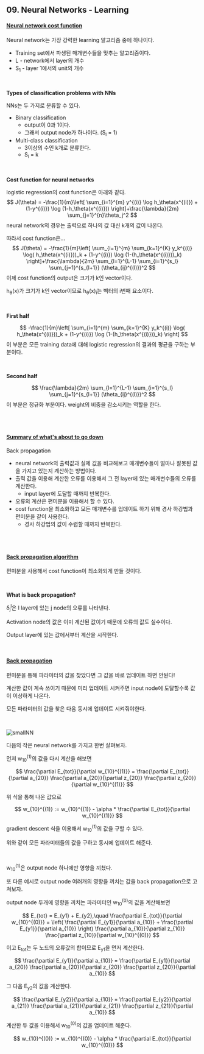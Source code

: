 ## 09. Neural Networks - Learning

#### <u>Neural network cost function</u>

Neural network는 가장 강력한 learning 알고리즘 중에 하나이다.

- Training set에서 파생된 매개변수들을 맞추는 알고리즘이다.
- L - network에서 layer의 개수
- S<sub>1</sub> - layer 1에서의 unit의 개수

<br>

<b>Types of classification problems with NNs</b>

NNs는 두 가지로 분류할 수 있다.

- Binary classification
  - output이 0과 1이다.
  - 그래서 output node가 하나이다. (S<sub>l</sub> = 1)
- Multi-class classification
  - 3이상의 수인 k개로 분류한다.
  - S<sub>l</sub> = k

<br>

<b>Cost function for neural networks</b>

logistic regression의 cost function은 아래와 같다.
$$
J(\theta) = -\frac{1}{m}\left[ \sum_{i=1}^{m} y^{(i)} \log h_\theta(x^{(i)}) + (1-y^{(i)}) \log (1-h_\theta(x^{(i)})) \right]+\frac{\lambda}{2m} \sum_{j=1}^{n}\theta_j^2
$$
neural network의 경우는 출력으로 하나의 값 대신 k개의 값이 나온다.

따라서 cost function은...
$$
J(\theta) = -\frac{1}{m}\left[ \sum_{i=1}^{m} \sum_{k=1}^{K} y_k^{(i)} \log( h_\theta(x^{(i)}))_k + (1-y^{(i)}) \log (1-(h_\theta(x^{(i)}))_k) \right]+\frac{\lambda}{2m} \sum_{l=1}^{L-1} \sum_{i=1}^{s_l} \sum_{j=1}^{s_{l+1}} (\theta_{ij}^{(l)})^2
$$
이제 cost function의 output은 크기가 k인 vector이다.

 h<sub>θ</sub>(x)가 크기가 k인 vector이므로 h<sub>θ</sub>(x)<sub>i</sub>는 벡터의 i번째 요소이다.

<br>

<b>First half</b>

$$
-\frac{1}{m}\left[ \sum_{i=1}^{m} \sum_{k=1}^{K} y_k^{(i)} \log( h_\theta(x^{(i)}))_k + (1-y^{(i)}) \log (1-(h_\theta(x^{(i)}))_k) \right]
$$
이 부분은 모든 training data에 대해 logistic regression의 결과의 평균을 구하는 부분이다.

<br>

<b>Second half</b>

$$
\frac{\lambda}{2m} \sum_{l=1}^{L-1} \sum_{i=1}^{s_l} \sum_{j=1}^{s_{l+1}} (\theta_{ij}^{(l)})^2
$$
이 부분은 정규화 부분이다. weight의 비중을 감소시키는 역할을 한다.

<br>

<br>

#### <u>Summary of what's about to go down</u>

Back propagation

- neural network의 출력값과 실제 값을 비교해보고 매개변수들이 얼마나 잘못된 값을 가지고 있는지 계산하는 방법이다.
- 출력 값을 이용해 계산한 오류를 이용해서 그 전 layer에 있는 매개변수들의 오류를 계산한다.
  - input layer에 도달할 때까지 반복한다.
- 오류의 계산은 편미분을 이용해서 할 수 있다.
- cost function을 최소화하고 모든 매개변수를 업데이트 하기 위해 경사 하강법과 편미분을 같이 사용한다.
  - 경사 하강법의 값이 수렴할 때까지 반복한다.

<br>

<br>

#### <u>Back propagation algorithm</u>

편미분을 사용해서 cost function이 최소화되게 만들 것이다.

<br>

<b>What is back propagation?</b>

δ<sub>j</sub><sup>l</sup>은 l layer에 있는 j node의 오류를 나타낸다.

Activation node의 값은 이미 계산된 값이기 때문에 오류의 값도 실수이다.

Output layer에 있는 값에서부터 계산을 시작한다.

<br>

#### <u>Back propagation</u>

편미분을 통해 파라미터의 값을 찾았다면 그 값을 바로 업데이트 하면 안된다!

계산한 값이 계속 쓰이기 때문에 미리 업데이트 시켜주면 input node에 도달할수록 값이 이상하게 나온다.

모든 파라미터의 값을 찾은 다음 동시에 업데이트 시켜줘야한다.

<br>

![smallNN](C:\Users\dladu\Desktop\smallNN.png)

다음의 작은 neural network를 가지고 한번 살펴보자.

먼저 w<sub>10</sub><sup>(1)</sup>의 값을 다시 계산을 해보면

$$
\frac{\partial E_{tot}}{\partial w_{10}^{(1)}} = \frac{\partial E_{tot}}{\partial a_{20}} \frac{\partial a_{20}}{\partial z_{20}} \frac{\partial z_{20}}{\partial w_{10}^{(1)}}
$$

위 식을 통해 나온 값으로

$$
w_{10}^{(1)} := w_{10}^{(1)} - \alpha * \frac{\partial E_{tot}}{\partial w_{10}^{(1)}}
$$

gradient descent 식을 이용해서 w<sub>10</sub><sup>(1)</sup>의 값을 구할 수 있다.

위와 같이 모든 파라미터들의 값을 구하고 동시에 업데이트 해준다.

<br>

w<sub>10</sub><sup>(1)</sup>은 output node 하나에만 영향을 끼쳤다.

또 다른 예시로 output node 여러개의 영향을 끼치는 값을 back propagation으로 고쳐보자.

output node 두개에 영향을 끼치는 파라미터인 w<sub>10</sub><sup>(0)</sup>의 값을 계산해보면

$$
E_{tot} = E_{y1} + E_{y2},\quad \frac{\partial E_{tot}}{\partial w_{10}^{(0)}} = \left( \frac{\partial E_{y1}}{\partial a_{10}} + \frac{\partial E_{y1}}{\partial a_{10}} \right) \frac{\partial a_{10}}{\partial z_{10}} \frac{\partial z_{10}}{\partial w_{10}^{(0)}}
$$

이고 E<sub>tot</sub>는 두 노드의 오류값의 합이므로 E<sub>y1</sub>을 먼저 계산한다.

$$
\frac{\partial E_{y1}}{\partial a_{10}} = \frac{\partial E_{y1}}{\partial a_{20}} \frac{\partial a_{20}}{\partial z_{20}} \frac{\partial z_{20}}{\partial a_{10}}
$$

그 다음 E<sub>y2</sub>의 값을 계산한다.

$$
\frac{\partial E_{y2}}{\partial a_{10}} = \frac{\partial E_{y2}}{\partial a_{21}} \frac{\partial a_{21}}{\partial z_{21}} \frac{\partial z_{21}}{\partial a_{10}}
$$

계산한 두 값을 이용해서 w<sub>10</sub><sup>(0)</sup>의 값을 업데이트 해준다.

$$
w_{10}^{(0)} := w_{10}^{(0)} - \alpha * \frac{\partial E_{tot}}{\partial w_{10}^{(0)}}
$$
